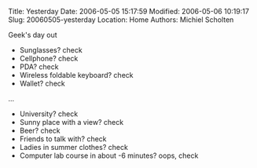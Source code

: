 Title: Yesterday
Date: 2006-05-05 15:17:59
Modified: 2006-05-06 10:19:17
Slug: 20060505-yesterday
Location: Home
Authors: Michiel Scholten

<p>Geek's day out</p>

<ul>
<li>Sunglasses? check</li>
<li>Cellphone? check</li>
<li>PDA? check</li>
<li>Wireless foldable keyboard? check</li>
<li>Wallet? check</li>
</ul>
<p>...</p>
<ul>
<li>University? check</li>
<li>Sunny place with a view? check</li>
<li>Beer? check</li>
<li>Friends to talk with? check</li>
<li>Ladies in summer clothes? check</li>
<li>Computer lab course in about -6 minutes? oops, check</li>
</ul>
